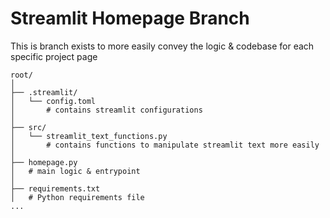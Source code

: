 # Streamlit Homepage Branch
This is branch exists to more easily convey the logic & codebase for each specific project page

```
root/
│
├── .streamlit/
│   └── config.toml   
│       # contains streamlit configurations
│
├── src/
│   └── streamlit_text_functions.py 
│       # contains functions to manipulate streamlit text more easily
│
├── homepage.py
│   # main logic & entrypoint
│
├── requirements.txt  
│   # Python requirements file
...
```
